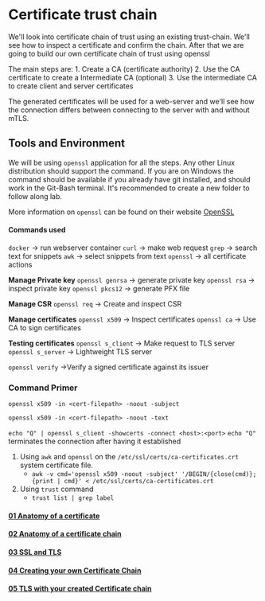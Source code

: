 # Certificate trust chain
We'll look into certificate chain of trust using an existing trust-chain.
We'll see how to inspect a certificate and confirm the chain. After that we are going to build our own certificate chain of trust using openssl


The main steps are:
	1. Create a CA (certificate authority)
	2. Use the CA certificate to create a Intermediate CA (optional)
	3. Use the intermediate CA to create client and server certificates

The generated certificates will be used for a web-server and we'll see how the connection differs between connecting to the server with and without mTLS.

## Tools and Environment
We will be using `openssl` application for all the steps. Any other Linux distribution should support the command. If you are on Windows the command should be available if you already have git installed, and should work in the Git-Bash terminal.
It's recommended to create a new folder to follow along lab.

More information on `openssl` can be found on their website [OpenSSL](https://www.openssl.org/)

#### Commands used
`docker` -> run webserver container
`curl` -> make web request
`grep` -> search text for snippets
`awk` -> select snippets from text
`openssl` -> all certificate actions

**Manage Private key**
`openssl genrsa`  -> generate private key
`openssl rsa` -> inspect private key
`openssl pkcs12`  -> generate PFX file

**Manage CSR**
`openssl req` -> Create and inspect CSR

**Manage certificates**
`openssl x509` -> Inspect certificates
`openssl ca` -> Use CA to sign certificates

**Testing certificates**
`openssl s_client` -> Make request to TLS server
`openssl s_server` -> Lightweight TLS server

`openssl verify` ->Verify a signed certificate against its issuer
### Command Primer


`openssl x509 -in <cert-filepath> -noout -subject`

`openssl x509 -in <cert-filepath> -noout -text`

`echo "Q" | openssl s_client -showcerts -connect <host>:<port>`
`echo "Q"` terminates the connection after having it established



1. Using `awk` and `openssl` on the  `/etc/ssl/certs/ca-certificates.crt` system certificate file.
	-  `awk -v cmd='openssl x509 -noout -subject' '/BEGIN/{close(cmd)};{print | cmd}' < /etc/ssl/certs/ca-certificates.crt`
2. Using `trust` command
	- `trust list | grep label`

#### [01 Anatomy of a certificate](docs/01AnatomyOfaCertificate.md)

#### [02 Anatomy of a certificate chain](docs/02AnatomyOfaCertificateChain.md)

#### [03 SSL and TLS](docs/03SSLandTLS.md)

#### [04 Creating your own Certificate Chain](docs/04CreatingOwnCertificateChain.md)

#### [05 TLS with your created Certificate chain](docs/05TLSwithCreatedCertificateChain.md)

